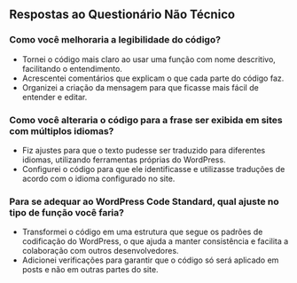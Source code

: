 ## Respostas ao Questionário Não Técnico

### Como você melhoraria a legibilidade do código?
- Tornei o código mais claro ao usar uma função com nome descritivo, facilitando o entendimento.
- Acrescentei comentários que explicam o que cada parte do código faz.
- Organizei a criação da mensagem para que ficasse mais fácil de entender e editar.

### Como você alteraria o código para a frase ser exibida em sites com múltiplos idiomas?
- Fiz ajustes para que o texto pudesse ser traduzido para diferentes idiomas, utilizando ferramentas próprias do WordPress.
- Configurei o código para que ele identificasse e utilizasse traduções de acordo com o idioma configurado no site.

### Para se adequar ao WordPress Code Standard, qual ajuste no tipo de função você faria?
- Transformei o código em uma estrutura que segue os padrões de codificação do WordPress, o que ajuda a manter consistência e facilita a colaboração com outros desenvolvedores.
- Adicionei verificações para garantir que o código só será aplicado em posts e não em outras partes do site.
